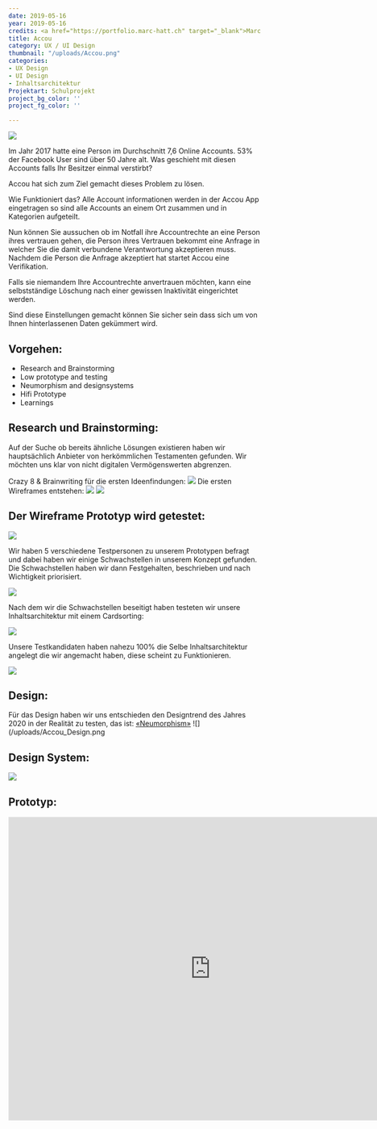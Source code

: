 ```yaml
---
date: 2019-05-16
year: 2019-05-16
credits: <a href="https://portfolio.marc-hatt.ch" target="_blank">Marc Hatt</a>, <a href="http://nilsmaeder.ch/" target="_blank">Nils Mäder</a>, <a href="http://larsmaeder.ch/" target="_blank">Lars Mäder</a>
title: Accou
category: UX / UI Design
thumbnail: "/uploads/Accou.png"
categories:
- UX Design
- UI Design
- Inhaltsarchitektur
Projektart: Schulprojekt
project_bg_color: ''
project_fg_color: ''

---
```

![](/uploads/Accou_2.png)

Im Jahr 2017 hatte eine Person im Durchschnitt 7,6 Online Accounts. 53% der Facebook User sind über 50 Jahre alt. Was geschieht mit diesen Accounts falls Ihr Besitzer einmal verstirbt?

Accou hat sich zum Ziel gemacht dieses Problem zu lösen.

Wie Funktioniert das?
Alle Account informationen werden in der Accou App eingetragen so sind alle Accounts an einem Ort zusammen und in Kategorien aufgeteilt.

Nun können Sie aussuchen ob im Notfall ihre Accountrechte an eine Person ihres vertrauen gehen, die Person ihres Vertrauen bekommt eine Anfrage in welcher Sie die damit verbundene Verantwortung akzeptieren muss. Nachdem die Person die Anfrage akzeptiert hat startet Accou eine Verifikation. 

Falls sie niemandem Ihre Accountrechte anvertrauen möchten, kann eine selbstständige Löschung nach einer gewissen Inaktivität eingerichtet werden.

Sind diese Einstellungen gemacht können Sie sicher sein dass sich um von Ihnen hinterlassenen Daten gekümmert wird.

## Vorgehen:
* Research and Brainstorming
* Low prototype and testing
* Neumorphism and designsystems
* Hifi Prototype
* Learnings

## Research und Brainstorming:
Auf der Suche ob bereits ähnliche Lösungen existieren haben wir hauptsächlich Anbieter von herkömmlichen Testamenten gefunden. Wir möchten uns klar von nicht digitalen Vermögenswerten abgrenzen.

Crazy 8 & Brainwriting für die ersten Ideenfindungen:
![](/uploads/Crazy8.png)
Die ersten Wireframes entstehen:
![](/uploads/Wireframe1.png)
![](/uploads/Wireframe2.png)

## Der Wireframe Prototyp wird getestet:
![](/uploads/Wireframe_Testing.png)

Wir haben 5 verschiedene Testpersonen zu unserem Prototypen befragt und dabei haben wir einige Schwachstellen in unserem Konzept gefunden.
Die Schwachstellen haben wir dann Festgehalten, beschrieben und nach Wichtigkeit priorisiert. 

![](/uploads/Testing_Findings2.png)

Nach dem wir die Schwachstellen beseitigt haben testeten wir unsere Inhaltsarchitektur mit einem Cardsorting:

![](/uploads/Cardsorting1.jpg)

Unsere Testkandidaten haben nahezu 100% die Selbe Inhaltsarchitektur angelegt die wir angemacht haben, diese scheint zu Funktionieren.

![](/uploads/Cardsorting2.jpg)

## Design:
Für das Design haben wir uns entschieden den Designtrend des Jahres 2020 in der Realität zu testen, das ist: [«Neumorphism»](https://uxdesign.cc/neumorphism-in-user-interfaces-b47cef3bf3a6)
![](/uploads/Accou_Design.png

## Design System:
![](/uploads/Accou_Design_System.png)

## Prototyp:
<iframe style="border: 1px solid rgba(0, 0, 0, 0.1);" width="800" height="600" src="https://www.figma.com/embed?embed_host=share&url=https%3A%2F%2Fwww.figma.com%2Fproto%2F7ZEG5zI7qYqj69KRDQ6Qo1%2FAfterlife%3Fnode-id%3D159%253A3%26viewport%3D333%252C311%252C0.10193023830652237%26scaling%3Dscale-down&chrome=DOCUMENTATION" allowfullscreen></iframe>